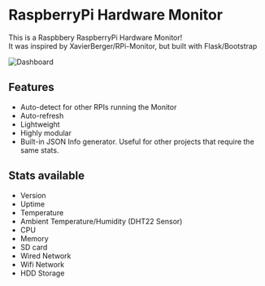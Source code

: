 # RaspberryPi Hardware Monitor

This is a Raspbbery RaspberryPi Hardware Monitor!
</br>
It was inspired by XavierBerger/RPi-Monitor, but built with Flask/Bootstrap

![Dashboard](https://github.com/xhico/HWMonitorServer/blob/main/Dashboard.png "Dashboard")

## Features
* Auto-detect for other RPIs running the Monitor
* Auto-refresh
* Lightweight
* Highly modular
* Built-in JSON Info generator. Useful for other projects that require the same stats.

## Stats available
* Version
* Uptime
* Temperature
* Ambient Temperature/Humidity (DHT22 Sensor)
* CPU
* Memory
* SD card
* Wired Network
* Wifi Network
* HDD Storage

